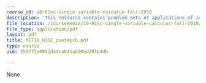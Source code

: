 ```yaml
---
course_id: 18-01sc-single-variable-calculus-fall-2010
description: 'This resource contains problem sets of applications of integration. '
file_location: /coursemedia/18-01sc-single-variable-calculus-fall-2010/2557f5e0942da4ca041a690ad29fb4db_MIT18_01SC_pset4prb.pdf
file_type: application/pdf
layout: pdf
title: MIT18_01SC_pset4prb.pdf
type: course
uid: 2557f5e0942da4ca041a690ad29fb4db

---
```

None